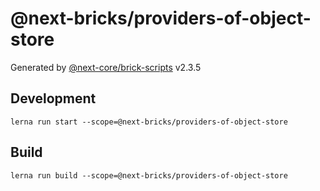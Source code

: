 # @next-bricks/providers-of-object-store

Generated by [@next-core/brick-scripts] v2.3.5

## Development

`lerna run start --scope=@next-bricks/providers-of-object-store`

## Build

`lerna run build --scope=@next-bricks/providers-of-object-store`

[@next-core/brick-scripts]: https://github.com/easyops-cn/next-core/tree/master/packages/brick-scripts
